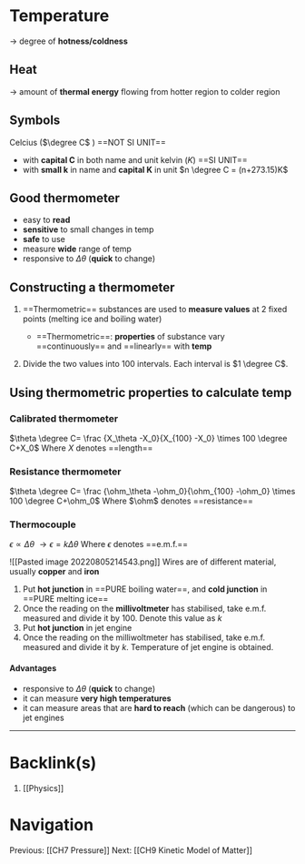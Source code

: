 # Temperature
-> degree of **hotness/coldness**

## Heat
-> amount of **thermal energy** flowing from hotter region to colder region

## Symbols
Celcius ($\degree C$ ) ==NOT SI UNIT==
- with **capital C** in both name and unit
kelvin  ($K$) ==SI UNIT==
- with **small k** in name and **capital K** in unit
$n \degree C = (n+273.15)K$

## Good thermometer
- easy to **read**
- **sensitive** to small changes in temp
- **safe** to use
- measure **wide** range of temp
- responsive to $\Delta \theta$ (**quick** to change)

## Constructing a thermometer
1. ==Thermometric== substances are used to **measure values** at 2 fixed points (melting ice and boiling water)
    - ==Thermometric==: **properties** of substance vary ==continuously== and ==linearly== with **temp**

2. Divide the two values into 100 intervals. Each interval is $1 \degree C$.

## Using thermometric properties to calculate temp

### Calibrated thermometer
$\theta \degree C= \frac {X_\theta -X_0}{X_{100} -X_0} \times 100 \degree C+X_0$
Where $X$ denotes ==length==

### Resistance thermometer
$\theta \degree C= \frac {\ohm_\theta -\ohm_0}{\ohm_{100} -\ohm_0} \times 100 \degree C+\ohm_0$
Where $\ohm$ denotes ==resistance==

### Thermocouple
$\epsilon \propto \Delta \theta$
$\rightarrow \epsilon = k\Delta \theta$
Where $\epsilon$ denotes ==e.m.f.==

![[Pasted image 20220805214543.png]]
Wires are of different material, usually **copper** and **iron**
1. Put **hot junction** in ==PURE boiling water==, and **cold junction** in ==PURE melting ice==
2. Once the reading on the **millivoltmeter** has stabilised, take e.m.f. measured and divide it by 100. Denote this value as $k$
3. Put **hot junction** in jet engine
4. Once the reading on the milliwoltmeter has stabilised, take e.m.f. measured and divide it by $k$. Temperature of jet engine is obtained.
#### Advantages
- responsive to $\Delta \theta$ (**quick** to change)
- it can measure **very high temperatures**
- it can measure areas that are **hard to reach** (which can be dangerous) to jet engines

---
# Backlink(s)
1. [[Physics]]

# Navigation
Previous: [[CH7 Pressure]]
Next: [[CH9 Kinetic Model of Matter]]